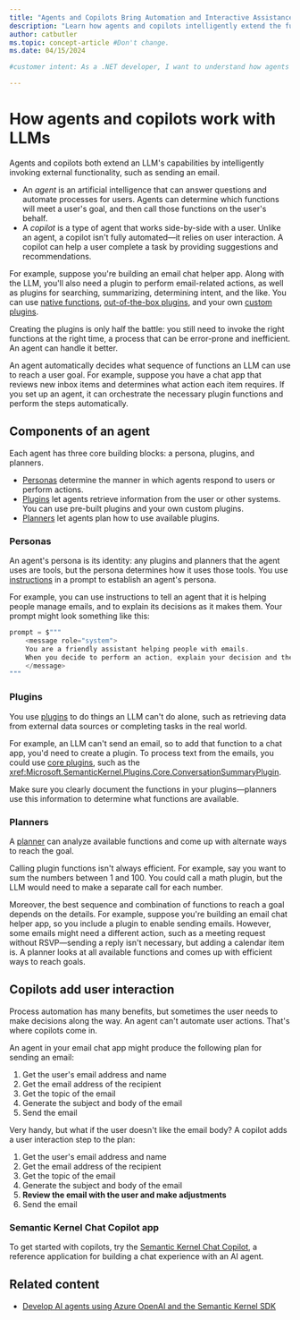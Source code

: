 ```yaml
---
title: "Agents and Copilots Bring Automation and Interactive Assistance to Your App"
description: "Learn how agents and copilots intelligently extend the functionality of LLMs to automatically meet user goals in .NET."
author: catbutler
ms.topic: concept-article #Don't change.
ms.date: 04/15/2024

#customer intent: As a .NET developer, I want to understand how agents and copilots extend the functionality of LLMs, so that my apps can handle any type of content and automatically meet user goals.

---
```


# How agents and copilots work with LLMs

Agents and copilots both extend an LLM's capabilities by intelligently invoking external functionality, such as sending an email.

- An *agent* is an artificial intelligence that can answer questions and automate processes for users. Agents can determine which functions will meet a user's goal, and then call those functions on the user's behalf.
- A *copilot* is a type of agent that works side-by-side with a user. Unlike an agent, a copilot isn't fully automated&mdash;it relies on user interaction. A copilot can help a user complete a task by providing suggestions and recommendations.

For example, suppose you're building an email chat helper app. Along with the LLM, you'll also need a plugin to perform email-related actions, as well as plugins for searching, summarizing, determining intent, and the like. You can use [native functions](/semantic-kernel/agents/plugins/using-the-kernelfunction-decorator?tabs=Csharp#creating-your-native-functions), [out-of-the-box plugins](/semantic-kernel/agents/plugins/out-of-the-box-plugins?tabs=Csharp), and your own [custom plugins](/semantic-kernel/agents/plugins/?tabs=Csharp#adding-functions-to-plugins).

Creating the plugins is only half the battle: you still need to invoke the right functions at the right time, a process that can be error-prone and inefficient. An agent can handle it better.

An agent automatically decides what sequence of functions an LLM can use to reach a user goal. For example, suppose you have a chat app that reviews new inbox items and determines what action each item requires. If you set up an agent, it can orchestrate the necessary plugin functions and perform the steps automatically.

## Components of an agent

Each agent has three core building blocks: a persona, plugins, and planners.

- [Personas](#personas) determine the manner in which agents respond to users or perform actions.
- [Plugins](#plugins) let agents retrieve information from the user or other systems. You can use pre-built plugins and your own custom plugins.
- [Planners](/semantic-kernel/agents/planners/?tabs=Csharp) let agents plan how to use available plugins.

### Personas

An agent's persona is its identity: any plugins and planners that the agent uses are tools, but the persona determines how it uses those tools. You use [instructions](prompt-engineering-dotnet.md#use-instructions-to-improve-the-completion) in a prompt to establish an agent's persona.

For example, you can use instructions to tell an agent that it is helping people manage emails, and to explain its decisions as it makes them. Your prompt might look something like this:

```csharp
prompt = $"""
    <message role="system">
    You are a friendly assistant helping people with emails.
    When you decide to perform an action, explain your decision and then perform the action.
    </message>
"""
```

### Plugins

You use [plugins](/semantic-kernel/agents/plugins/?tabs=Csharp) to do things an LLM can't do alone, such as retrieving data from external data sources or completing tasks in the real world.

For example, an LLM can't send an email, so to add that function to a chat app, you'd need to create a plugin. To process text from the emails, you could use [core plugins](/semantic-kernel/agents/plugins/out-of-the-box-plugins?tabs=Csharp#core-plugins), such as the <xref:Microsoft.SemanticKernel.Plugins.Core.ConversationSummaryPlugin>.

Make sure you clearly document the functions in your plugins&mdash;planners use this information to determine what functions are available.

### Planners

A [planner](/semantic-kernel/agents/planners/?tabs=Csharp) can analyze available functions and come up with alternate ways to reach the goal.

Calling plugin functions isn't always efficient. For example, say you want to sum the numbers between 1 and 100. You could call a math plugin, but the LLM would need to make a separate call for each number.

Moreover, the best sequence and combination of functions to reach a goal depends on the details. For example, suppose you're building an email chat helper app, so you include a plugin to enable sending emails. However, some emails might need a different action, such as a meeting request without RSVP&mdash;sending a reply isn't necessary, but adding a calendar item is. A planner looks at all available functions and comes up with efficient ways to reach goals.

## Copilots add user interaction

Process automation has many benefits, but sometimes the user needs to make decisions along the way. An agent can't automate user actions. That's where copilots come in.

An agent in your email chat app might produce the following plan for sending an email:

1. Get the user's email address and name
1. Get the email address of the recipient
1. Get the topic of the email
1. Generate the subject and body of the email
1. Send the email

Very handy, but what if the user doesn't like the email body? A copilot adds a user interaction step to the plan:

1. Get the user's email address and name
1. Get the email address of the recipient
1. Get the topic of the email
1. Generate the subject and body of the email
1. **Review the email with the user and make adjustments**
1. Send the email

### Semantic Kernel Chat Copilot app

To get started with copilots, try the [Semantic Kernel Chat Copilot](/semantic-kernel/chat-copilot/), a reference application for building a chat experience with an AI agent.

## Related content

- [Develop AI agents using Azure OpenAI and the Semantic Kernel SDK](/training/paths/develop-ai-agents-azure-open-ai-semantic-kernel-sdk/)
<!-- Add link to openai-functions.md -->
